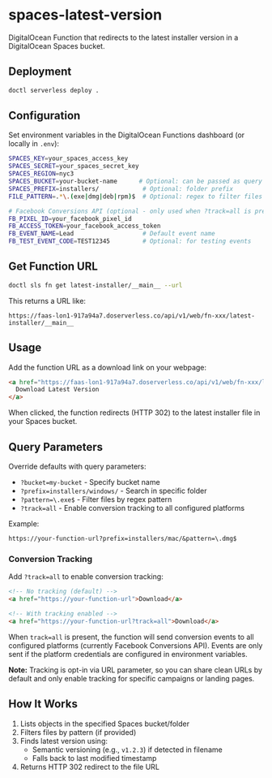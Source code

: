 # spaces-latest-version

DigitalOcean Function that redirects to the latest installer version in a DigitalOcean Spaces bucket.

## Deployment

```bash
doctl serverless deploy .
```

## Configuration

Set environment variables in the DigitalOcean Functions dashboard (or locally in `.env`):

```bash
SPACES_KEY=your_spaces_access_key
SPACES_SECRET=your_spaces_secret_key
SPACES_REGION=nyc3
SPACES_BUCKET=your-bucket-name      # Optional: can be passed as query param
SPACES_PREFIX=installers/            # Optional: folder prefix
FILE_PATTERN=.*\.(exe|dmg|deb|rpm)$  # Optional: regex to filter files

# Facebook Conversions API (optional - only used when ?track=all is present)
FB_PIXEL_ID=your_facebook_pixel_id
FB_ACCESS_TOKEN=your_facebook_access_token
FB_EVENT_NAME=Lead                   # Default event name
FB_TEST_EVENT_CODE=TEST12345         # Optional: for testing events
```

## Get Function URL

```bash
doctl sls fn get latest-installer/__main__ --url
```

This returns a URL like:
```
https://faas-lon1-917a94a7.doserverless.co/api/v1/web/fn-xxx/latest-installer/__main__
```

## Usage

Add the function URL as a download link on your webpage:

```html
<a href="https://faas-lon1-917a94a7.doserverless.co/api/v1/web/fn-xxx/latest-installer/__main__">
  Download Latest Version
</a>
```

When clicked, the function redirects (HTTP 302) to the latest installer file in your Spaces bucket.

## Query Parameters

Override defaults with query parameters:

- `?bucket=my-bucket` - Specify bucket name
- `?prefix=installers/windows/` - Search in specific folder
- `?pattern=\.exe$` - Filter files by regex pattern
- `?track=all` - Enable conversion tracking to all configured platforms

Example:
```
https://your-function-url?prefix=installers/mac/&pattern=\.dmg$
```

### Conversion Tracking

Add `?track=all` to enable conversion tracking:

```html
<!-- No tracking (default) -->
<a href="https://your-function-url">Download</a>

<!-- With tracking enabled -->
<a href="https://your-function-url?track=all">Download</a>
```

When `track=all` is present, the function will send conversion events to all configured platforms (currently Facebook Conversions API). Events are only sent if the platform credentials are configured in environment variables.

**Note:** Tracking is opt-in via URL parameter, so you can share clean URLs by default and only enable tracking for specific campaigns or landing pages.

## How It Works

1. Lists objects in the specified Spaces bucket/folder
2. Filters files by pattern (if provided)
3. Finds latest version using:
   - Semantic versioning (e.g., `v1.2.3`) if detected in filename
   - Falls back to last modified timestamp
4. Returns HTTP 302 redirect to the file URL

